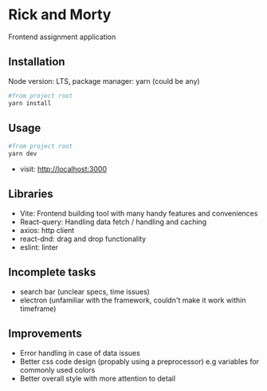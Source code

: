 # Rick and Morty

Frontend assignment application

## Installation

Node version: LTS, package manager: yarn (could be any)

```bash
#from project root
yarn install
```

## Usage

```bash
#from project root
yarn dev
```
- visit: [http://localhost:3000](http://localhost:3000)

## Libraries

- Vite: Frontend building tool with many handy features and conveniences
- React-query: Handling data fetch / handling and caching
- axios: http client
- react-dnd: drag and drop functionality
- eslint: linter

## Incomplete tasks
- search bar (unclear specs, time issues)
- electron (unfamiliar with the framework, couldn't make it work within timeframe)

## Improvements
- Error handling in case of data issues
- Better css code design (propably using a preprocessor) e.g variables for commonly used colors
- Better overall style with more attention to detail
